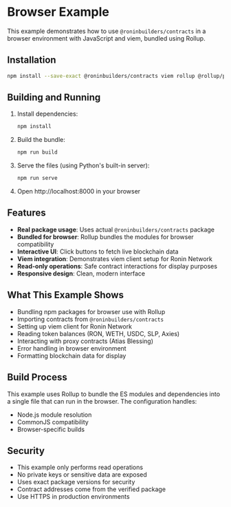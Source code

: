 # Browser Example

This example demonstrates how to use `@roninbuilders/contracts` in a browser environment with JavaScript and viem, bundled using Rollup.

## Installation

```bash
npm install --save-exact @roninbuilders/contracts viem rollup @rollup/plugin-node-resolve @rollup/plugin-commonjs
```

## Building and Running

1. Install dependencies:
   ```bash
   npm install
   ```

2. Build the bundle:
   ```bash
   npm run build
   ```

3. Serve the files (using Python's built-in server):
   ```bash
   npm run serve
   ```

4. Open http://localhost:8000 in your browser

## Features

- **Real package usage**: Uses actual `@roninbuilders/contracts` package
- **Bundled for browser**: Rollup bundles the modules for browser compatibility
- **Interactive UI**: Click buttons to fetch live blockchain data
- **Viem integration**: Demonstrates viem client setup for Ronin Network
- **Read-only operations**: Safe contract interactions for display purposes
- **Responsive design**: Clean, modern interface

## What This Example Shows

- Bundling npm packages for browser use with Rollup
- Importing contracts from `@roninbuilders/contracts`
- Setting up viem client for Ronin Network
- Reading token balances (RON, WETH, USDC, SLP, Axies)
- Interacting with proxy contracts (Atias Blessing)
- Error handling in browser environment
- Formatting blockchain data for display

## Build Process

This example uses Rollup to bundle the ES modules and dependencies into a single file that can run in the browser. The configuration handles:

- Node.js module resolution
- CommonJS compatibility
- Browser-specific builds

## Security

- This example only performs read operations
- No private keys or sensitive data are exposed
- Uses exact package versions for security
- Contract addresses come from the verified package
- Use HTTPS in production environments